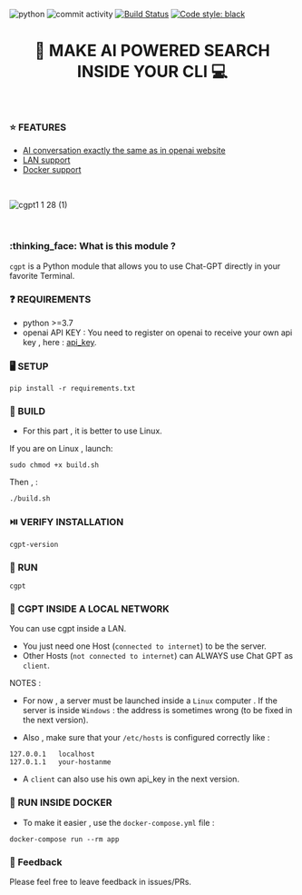 ![python](https://img.shields.io/badge/Python-3.7-blue.svg)
![commit activity](https://img.shields.io/github/commit-activity/m/ainayves/cgpt?color=blue)
[![Build Status](https://img.shields.io/badge/Build%20status-Passing-green)](https://github.com/ainayves/cgpt/actions)
[![Code style: black](https://img.shields.io/badge/code%20style-black-000000.svg)](https://github.com/psf/black)


<center><h1>🤖 MAKE AI POWERED SEARCH INSIDE YOUR CLI 💻</h1></center>
</br>

### ⭐ FEATURES

- [AI conversation exactly the same as in openai website](#thinking-face-what-is-this-module-?)
- [LAN support](#link-cgpt-inside-a-local-network)
- [Docker support](#whale2-run-inside-docker)

</br>

![cgpt1 1 28 (1)](https://user-images.githubusercontent.com/66997516/232239452-27e5c840-5699-44b8-bb28-da8d2dabc64f.gif)

</br>

### :thinking_face: What is this module ?

`cgpt` is a Python module that allows you to use Chat-GPT directly in your favorite Terminal.

### :question: REQUIREMENTS

- python >=3.7
- openai API KEY : 
You need to register on openai to receive your own api key , here : [api_key](https://platform.openai.com/account/api-keys).

### 🖥️ SETUP

```
pip install -r requirements.txt
```

### 🔨 BUILD

- For this part , it is better to use Linux.

If you are on Linux , launch:

```
sudo chmod +x build.sh
```
Then , :

```
./build.sh
```

### ⏯️ VERIFY INSTALLATION 

```
cgpt-version
```

### 🚀 RUN

```
cgpt
```

### :link: CGPT INSIDE A LOCAL NETWORK

You can use cgpt inside a LAN. 

- You just need one Host (`connected to internet`) to be the server.
- Other Hosts (`not connected to internet`) can ALWAYS use Chat GPT as `client`. 

NOTES : 

- For now , a server must be launched inside a `Linux` computer . If the server is inside `Windows` : the address is sometimes wrong (to be fixed in the next version). 

- Also , make sure that your `/etc/hosts` is configured correctly like :

```
127.0.0.1	localhost
127.0.1.1	your-hostanme
```

- A `client` can also use his own api_key in the next version.

### :whale2: RUN INSIDE DOCKER

- To make it easier , use the `docker-compose.yml` file : 

```
docker-compose run --rm app
```

### 💚 Feedback

Please feel free to leave feedback in issues/PRs.

